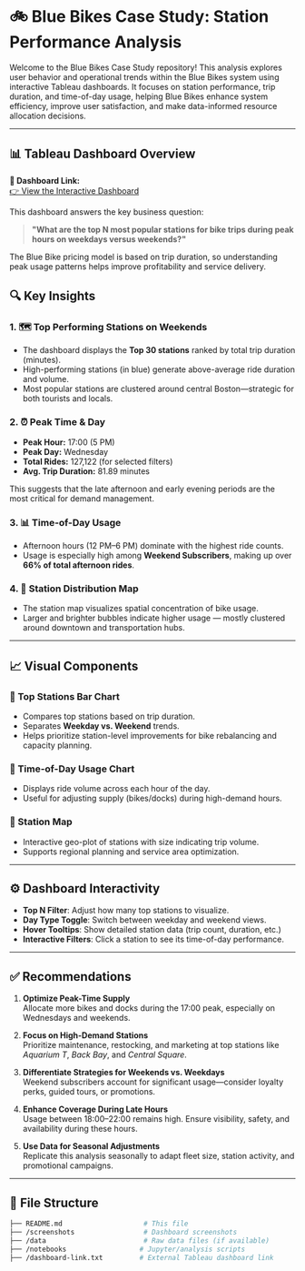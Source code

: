 # 🚲 Blue Bikes Case Study: Station Performance Analysis

Welcome to the Blue Bikes Case Study repository! This analysis explores user behavior and operational trends within the Blue Bikes system using interactive Tableau dashboards. It focuses on station performance, trip duration, and time-of-day usage, helping Blue Bikes enhance system efficiency, improve user satisfaction, and make data-informed resource allocation decisions.

---

## 📊 Tableau Dashboard Overview

**📌 Dashboard Link:**  
[👉 View the Interactive Dashboard](https://public.tableau.com/views/BlueBikeassignment_ChoulyThy/Dashboard1)

This dashboard answers the key business question:

> **"What are the top N most popular stations for bike trips during peak hours on weekdays versus weekends?"**

The Blue Bike pricing model is based on trip duration, so understanding peak usage patterns helps improve profitability and service delivery.

## 🔍 Key Insights

### 1. 🗺️ Top Performing Stations on Weekends
- The dashboard displays the **Top 30 stations** ranked by total trip duration (minutes).
- High-performing stations (in blue) generate above-average ride duration and volume.
- Most popular stations are clustered around central Boston—strategic for both tourists and locals.

### 2. ⏰ Peak Time & Day
- **Peak Hour:** 17:00 (5 PM)
- **Peak Day:** Wednesday
- **Total Rides:** 127,122 (for selected filters)
- **Avg. Trip Duration:** 81.89 minutes

This suggests that the late afternoon and early evening periods are the most critical for demand management.

### 3. 📊 Time-of-Day Usage
- Afternoon hours (12 PM–6 PM) dominate with the highest ride counts.
- Usage is especially high among **Weekend Subscribers**, making up over **66% of total afternoon rides**.

### 4. 🧭 Station Distribution Map
- The station map visualizes spatial concentration of bike usage.
- Larger and brighter bubbles indicate higher usage — mostly clustered around downtown and transportation hubs.

---

## 📈 Visual Components

### 🔸 Top Stations Bar Chart
- Compares top stations based on trip duration.
- Separates **Weekday vs. Weekend** trends.
- Helps prioritize station-level improvements for bike rebalancing and capacity planning.

### 🔸 Time-of-Day Usage Chart
- Displays ride volume across each hour of the day.
- Useful for adjusting supply (bikes/docks) during high-demand hours.

### 🔸 Station Map
- Interactive geo-plot of stations with size indicating trip volume.
- Supports regional planning and service area optimization.

---

## ⚙️ Dashboard Interactivity

- **Top N Filter**: Adjust how many top stations to visualize.
- **Day Type Toggle**: Switch between weekday and weekend views.
- **Hover Tooltips**: Show detailed station data (trip count, duration, etc.)
- **Interactive Filters**: Click a station to see its time-of-day performance.

---

## ✅ Recommendations

1. **Optimize Peak-Time Supply**  
   Allocate more bikes and docks during the 17:00 peak, especially on Wednesdays and weekends.

2. **Focus on High-Demand Stations**  
   Prioritize maintenance, restocking, and marketing at top stations like *Aquarium T*, *Back Bay*, and *Central Square*.

3. **Differentiate Strategies for Weekends vs. Weekdays**  
   Weekend subscribers account for significant usage—consider loyalty perks, guided tours, or promotions.

4. **Enhance Coverage During Late Hours**  
   Usage between 18:00–22:00 remains high. Ensure visibility, safety, and availability during these hours.

5. **Use Data for Seasonal Adjustments**  
   Replicate this analysis seasonally to adapt fleet size, station activity, and promotional campaigns.

---

## 📁 File Structure

```bash
├── README.md                    # This file
├── /screenshots                 # Dashboard screenshots
├── /data                        # Raw data files (if available)
├── /notebooks                  # Jupyter/analysis scripts
├── /dashboard-link.txt         # External Tableau dashboard link
